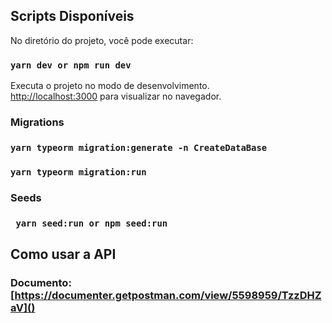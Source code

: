 ## Scripts Disponíveis

No diretório do projeto, você pode executar:

### `yarn dev or npm run dev`

Executa o projeto no modo de desenvolvimento. \
[http://localhost:3000](http://localhost:3000) para visualizar no navegador.

### Migrations

### `yarn typeorm migration:generate -n CreateDataBase`

### `yarn typeorm migration:run`

### Seeds

### ` yarn seed:run or npm seed:run`

## Como usar a API

### Documento: [https://documenter.getpostman.com/view/5598959/TzzDHZaV]()
